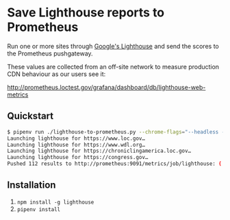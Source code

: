 # Save Lighthouse reports to Prometheus

Run one or more sites through [Google's
Lighthouse](https://developers.google.com/web/tools/lighthouse/) and send the
scores to the Prometheus pushgateway.

These values are collected from an off-site network to measure production CDN
behaviour as our users see it:

http://prometheus.loctest.gov/grafana/dashboard/db/lighthouse-web-metrics

## Quickstart

```bash
$ pipenv run ./lighthouse-to-prometheus.py --chrome-flags="--headless --proxy-server=socks5://localhost:1080" https://www.loc.gov https://www.wdl.org https://chroniclingamerica.loc.gov https://congress.gov https://blogs.loc.gov
Launching lighthouse for https://www.loc.gov…
Launching lighthouse for https://www.wdl.org…
Launching lighthouse for https://chroniclingamerica.loc.gov…
Launching lighthouse for https://congress.gov…
Pushed 112 results to http://prometheus:9091/metrics/job/lighthouse: ('total_time', (('instance', 'https://www.loc.gov/'),), 29605)…
```

## Installation

1. `npm install -g lighthouse`
1. `pipenv install`
